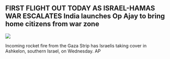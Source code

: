 ## FIRST FLIGHT OUT TODAY AS ISRAEL-HAMAS WAR ESCALATES India launches Op Ajay to bring home citizens from war zone

![](_page_0_Picture_1.jpeg)

Incoming rocket fire from the Gaza Strip has Israelis taking cover in Ashkelon, southern Israel, on Wednesday. AP